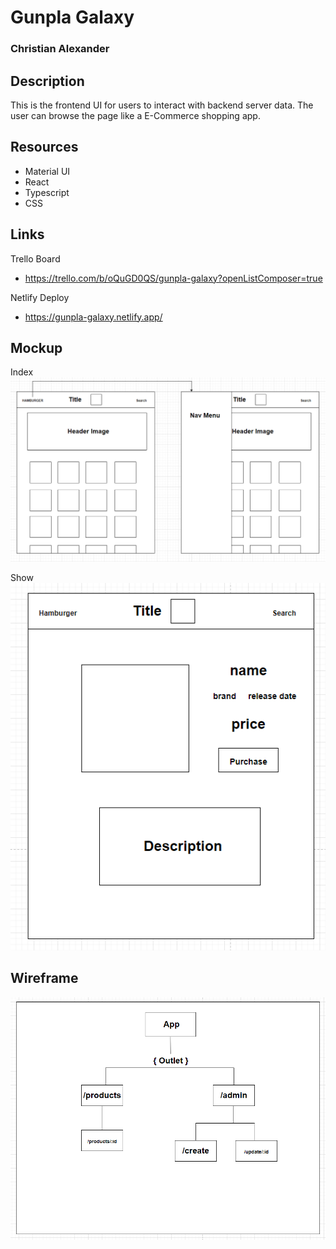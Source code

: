 # Gunpla Galaxy

### Christian Alexander

## Description
This is the frontend UI for users to interact with backend server data.
The user can browse the page like a E-Commerce shopping app. 

## Resources
- Material UI
- React
- Typescript
- CSS

## Links
Trello Board
- https://trello.com/b/oQuGD0QS/gunpla-galaxy?openListComposer=true

Netlify Deploy
- https://gunpla-galaxy.netlify.app/

## Mockup
Index 
![Index](./public/images/user-index.png)

Show
![Show](./public/images/user-show.png)

## Wireframe
![Wireframe](./public/images/wireframe.png)